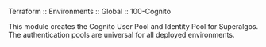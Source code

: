 Terraform :: Environments :: Global :: 100-Cognito

This module creates the Cognito User Pool and Identity Pool for Superalgos.
The authentication pools are universal for all deployed environments.
